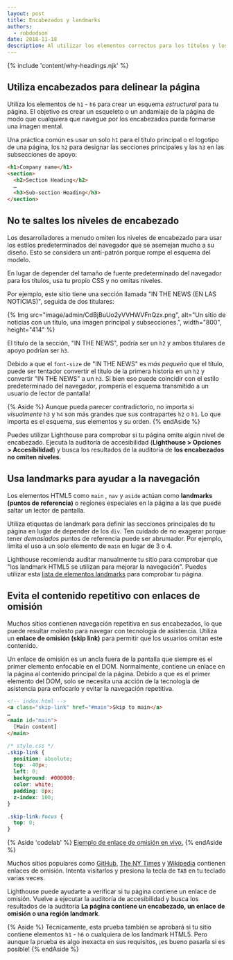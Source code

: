 ```yaml
---
layout: post
title: Encabezados y landmarks
authors:
  - robdodson
date: 2018-11-18
description: Al utilizar los elementos correctos para los títulos y los landmark, puedes mejorar la experiencia de navegación para los usuarios de tecnología de asistencia
---
```


{% include 'content/why-headings.njk' %}

## Utiliza encabezados para delinear la página

Utiliza los elementos de `h1` - `h6` para crear un esquema *estructural* para tu página. El objetivo es crear un esqueleto o un andamiaje de la página de modo que cualquiera que navegue por los encabezados pueda formarse una imagen mental.

Una práctica común es usar un solo `h1` para el título principal o el logotipo de una página, los `h2`  para designar las secciones principales y las `h3` en las subsecciones de apoyo:

```html
<h1>Company name</h1>
<section>
  <h2>Section Heading</h2>
  …
  <h3>Sub-section Heading</h3>
</section>
```

## No te saltes los niveles de encabezado

Los desarrolladores a menudo omiten los niveles de encabezado para usar los estilos predeterminados del navegador que se asemejan mucho a su diseño. Esto se considera un anti-patrón porque rompe el esquema del modelo.

En lugar de depender del tamaño de fuente predeterminado del navegador para los títulos, usa tu propio CSS y no omitas niveles.

Por ejemplo, este sitio tiene una sección llamada "IN THE NEWS (EN LAS NOTICIAS)", seguida de dos titulares:

{% Img src="image/admin/CdBjBuUo2yVVHWVFnQzx.png", alt="Un sitio de noticias con un título, una imagen principal y subsecciones.", width="800", height="414" %}

El título de la sección, "IN THE NEWS", podría ser un `h2` y ambos titulares de apoyo podrían ser `h3`.

Debido a que el `font-size` de "IN THE NEWS" es *más pequeño* que el título, puede ser tentador convertir el título de la primera historia en un `h2` y convertir "IN THE NEWS" a un `h3`. Si bien eso puede coincidir con el estilo predeterminado del navegador, ¡rompería el esquema transmitido a un usuario de lector de pantalla!

{% Aside %} Aunque pueda parecer contradictorio, no importa si *visualmente* `h3` y `h4` son más grandes que sus contrapartes `h2` o `h1`. Lo que importa es el esquema, sus elementos y su orden. {% endAside %}

Puedes utilizar Lighthouse para comprobar si tu página omite algún nivel de encabezado. Ejecuta la auditoría de accesibilidad (**Lighthouse > Opciones > Accesibilidad**) y busca los resultados de la auditoría de **los encabezados no omiten niveles**.

## Usa landmarks para ayudar a la navegación

Los elementos HTML5 como `main` , `nav` y `aside` actúan como **landmarks (puntos de referencia)** o regiones especiales en la página a las que puede saltar un lector de pantalla.

Utiliza etiquetas de landmark para definir las secciones principales de tu página en lugar de depender de los `div`. Ten cuidado de no exagerar porque tener *demasiados* puntos de referencia puede ser abrumador. Por ejemplo, limita el uso a un solo elemento de `main` en lugar de 3 o 4.

Lighthouse recomienda auditar manualmente tu sitio para comprobar que "los landmark HTML5 se utilizan para mejorar la navegación". Puedes utilizar esta [lista de elementos landmarks](https://www.w3.org/TR/2017/NOTE-wai-aria-practices-1.1-20171214/examples/landmarks/HTML5.html) para comprobar tu página.

## Evita el contenido repetitivo con enlaces de omisión

Muchos sitios contienen navegación repetitiva en sus encabezados, lo que puede resultar molesto para navegar con tecnología de asistencia. Utiliza un **enlace de omisión (skip link)** para permitir que los usuarios omitan este contenido.

Un enlace de omisión es un ancla fuera de la pantalla que siempre es el primer elemento enfocable en el DOM. Normalmente, contiene un enlace en la página al contenido principal de la página. Debido a que es el primer elemento del DOM, solo se necesita una acción de la tecnología de asistencia para enfocarlo y evitar la navegación repetitiva.

```html
<!-- index.html -->
<a class="skip-link" href="#main">Skip to main</a>
…
<main id="main">
  [Main content]
</main>
```

```css
/* style.css */
.skip-link {
  position: absolute;
  top: -40px;
  left: 0;
  background: #000000;
  color: white;
  padding: 8px;
  z-index: 100;
}

.skip-link:focus {
  top: 0;
}
```

{% Aside 'codelab' %} [Ejemplo de enlace de omisión en vivo.](https://skip-link.glitch.me/) {% endAside %}

Muchos sitios populares como [GitHub](https://github.com/), [The NY Times](https://www.nytimes.com/) y [Wikipedia](https://wikipedia.org/) contienen enlaces de omisión. Intenta visitarlos y presiona la tecla de `TAB` en tu teclado varias veces.

Lighthouse puede ayudarte a verificar si tu página contiene un enlace de omisión. Vuelve a ejecutar la auditoría de accesibilidad y busca los resultados de la auditoría **La página contiene un encabezado, un enlace de omisión o una región landmark**.

{% Aside %} Técnicamente, esta prueba también se aprobará si tu sitio contiene elementos `h1` - `h6` o cualquiera de los landmark HTML5. Pero aunque la prueba es algo inexacta en sus requisitos, ¡es bueno pasarla si es posible! {% endAside %}
